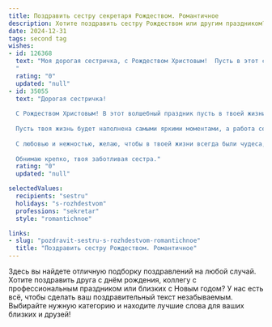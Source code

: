 ```yaml
---
title: Поздравить сестру секретаря Рождеством. Романтичное
description: Хотите поздравить сестру Рождеством или другим праздником? Наш ИИ создаст незабываемое поздравление, а вы обязательно выделитесь среди других.  
date: 2024-12-31
tags: second tag
wishes:
- id: 126368
  text: "Моя дорогая сестричка, с Рождеством Христовым!  Пусть в этот светлый праздник в твою жизнь войдут волшебство и чудеса, а сердце согреется любовью и счастьем.  Ты – мой лучик света, моя прекрасная секретарь жизни,  и я желаю тебе, чтобы каждый день был наполнен радостью,  а  твоя работа приносила не только удовлетворение, но и вдохновение.  Пусть Рождество исполнит все твои самые заветные желания!  Целую крепко!
  "
  rating: "0"
  updated: "null"
- id: 35055
  text: "Дорогая сестричка!
  
  С Рождеством Христовым! В этот волшебный праздник пусть в твоей жизни царит тепло и радость, как в сердце каждой звезды на зимнем небе. Ты, как нежный свет, освещаешь наши дни, и твоя забота, как мягкий снег, укрывает нас от забот.
  
  Пусть твоя жизнь будет наполнена самыми яркими моментами, а работа секретарем приносит не только успехи, но и удовольствие. Желаю тебе, чтобы каждый день был как страница волшебной книги, наполненной интересными событиями и полезными встречами.
  
  С любовью и нежностью, желаю, чтобы в твоей жизни всегда были чудеса, как в этот святой вечер. Пусть Рождество подарит тебе вдохновение, мечты и исполнение самых заветных желаний.
  
  Обнимаю крепко, твоя заботливая сестра."
  rating: "0"
  updated: "null"

selectedValues:
  recipients: "sestru"
  holidays: "s-rozhdestvom"
  professions: "sekretar"
  style: "romantichnoe"

links:
- slug: "pozdravit-sestru-s-rozhdestvom-romantichnoe"
  title: "Поздравить сестру Рождеством. Романтичное"
---
```


Здесь вы найдете отличную подборку поздравлений на любой случай.
Хотите поздравить друга с днём рождения, коллегу с профессиональным праздником или близких с Новым годом? У нас есть всё, чтобы сделать ваш поздравительный текст незабываемым. Выбирайте нужную категорию и находите лучшие слова для ваших близких и друзей!
